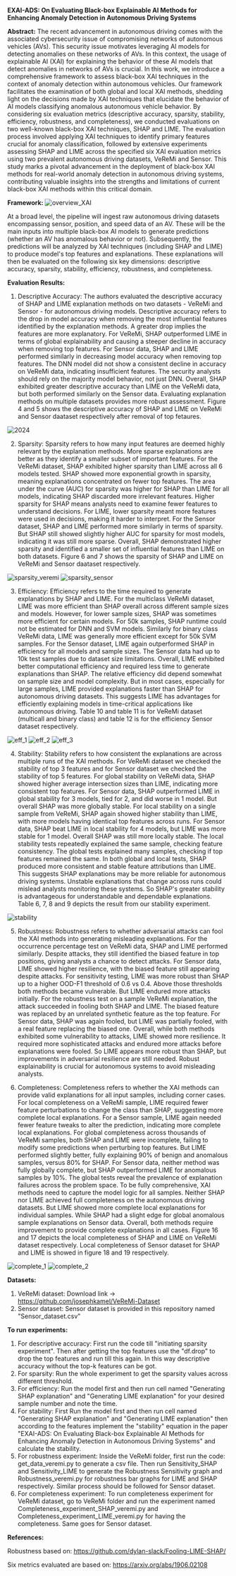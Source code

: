 **EXAI-ADS: On Evaluating Black-box Explainable AI Methods for Enhancing Anomaly Detection in Autonomous Driving Systems**

**Abstract:**
The recent advancement in autonomous driving comes with the associated cybersecurity issue of compromising networks of autonomous vehicles (AVs). This security issue motivates leveraging AI models for detecting anomalies on these networks of AVs. In this context, the usage of explainable AI (XAI) for explaining the behavior of these AI models that detect anomalies in networks of AVs is crucial. In this work, we introduce a comprehensive framework to assess black-box XAI techniques in
the context of anomaly detection within autonomous vehicles. Our framework facilitates the examination of both global and local XAI methods, shedding light on the decisions made by XAI techniques that elucidate the behavior of AI models classifying anomalous autonomous vehicle behavior. By considering six evaluation metrics (descriptive accuracy, sparsity, stability, efficiency, robustness, and completeness), we conducted evaluations on two well-known black-box XAI techniques, SHAP and LIME. The evaluation process involved applying XAI techniques to identify primary features crucial for anomaly classification, followed by extensive experiments assessing SHAP and LIME across the specified six XAI evaluation metrics using two prevalent autonomous driving datasets, VeReMi and Sensor. This study marks a pivotal advancement in the deployment of black-box XAI methods for real-world anomaly detection in autonomous driving systems, contributing valuable insights into the strengths and limitations of current black-box XAI methods within this critical domain.

**Framework:**
![overview_XAI](https://github.com/Nazat28/EXAI_ADS/assets/101791995/9e194b8a-0f11-4659-8a36-e1a06e0227d1)

At a broad level, the pipeline will ingest raw autonomous driving datasets encompassing sensor, position, and speed data of an AV. These will be the main inputs into multiple black-box AI models to generate predictions (whether an AV has anomalous behavior or not). Subsequently, the predictions will be analyzed by XAI techniques (including SHAP and LIME) to produce model's top features and explanations. These  explanations will then be evaluated on the following six key dimensions: descriptive accuracy, sparsity, stability, efficiency, robustness, and completeness.

**Evaluation Results:**

1. Descriptive Accuracy:
The authors evaluated the descriptive accuracy of SHAP and LIME explanation methods on two datasets - VeReMi and Sensor - for autonomous driving models. Descriptive accuracy refers to the drop in model accuracy when removing the most influential features identified by the explanation methods. A greater drop implies the features are more explanatory. For VeReMi, SHAP outperformed LIME in terms of global explainability and causing a steeper decline in accuracy when removing top features. For Sensor data, SHAP and LIME performed similarly in decreasing model accuracy when removing top features. The DNN model did not show a consistent decline in accuracy on VeReMi data, indicating insufficient features. The security analysts should rely on the majority model behavior, not just DNN. Overall, SHAP exhibited greater descriptive accuracy than LIME on the VeReMi data, but both performed similarly on the Sensor data. Evaluating explanation methods on multiple datasets provides more robust assessment. Figure 4 and 5 shows the descriptive accuracy of SHAP and LIME on VeReMi and Sensor daataset respectively after removal of top fetaures.

![2024](https://github.com/Nazat28/EXAI_ADS/assets/101791995/cf360f3f-8182-44f1-b1f4-1cbcca05cf8f)

2. Sparsity:
Sparsity refers to how many input features are deemed highly relevant by the explanation methods. More sparse explanations are better as they identify a smaller subset of important features.  For the VeReMi dataset, SHAP exhibited higher sparsity than LIME across all 6 models tested.  SHAP showed more exponential growth in sparsity, meaning explanations concentrated on fewer top features.  The area under the curve (AUC) for sparsity was higher for SHAP than LIME for all models, indicating SHAP discarded more irrelevant features.  Higher sparsity for SHAP means analysts need to examine fewer features to understand decisions.  For LIME, lower sparsity meant more features were used in decisions, making it harder to interpret.  For the Sensor dataset, SHAP and LIME performed more similarly in terms of sparsity.  But SHAP still showed slightly higher AUC for sparsity for most models, indicating it was still more sparse.  Overall, SHAP demonstrated higher sparsity and identified a smaller set of influential features than LIME on both datasets. Figure 6 and 7 shows the sparsity of SHAP and LIME on VeReMi and Sensor daataset respectively.

![sparsity_veremi](https://github.com/Nazat28/EXAI_ADS/assets/101791995/37e0977c-df2d-450e-b8d9-64fb738f25d8)
![sparsity_sensor](https://github.com/Nazat28/EXAI_ADS/assets/101791995/c5512a9e-35d4-4b9e-9720-a70707f1befc)

3. Efficiency:
Efficiency refers to the time required to generate explanations by SHAP and LIME. For the multiclass VeReMi dataset, LIME was more efficient than SHAP overall across different sample sizes and models.  However, for lower sample sizes, SHAP was sometimes more efficient for certain models. For 50k samples, SHAP runtime could not be estimated for DNN and SVM models.  Similarly for binary class VeReMi data, LIME was generally more efficient except for 50k SVM samples. For the Sensor dataset, LIME again outperformed SHAP in efficiency for all models and sample sizes.  The Sensor data had up to 10k test samples due to dataset size limitations. Overall, LIME exhibited better computational efficiency and required less time to generate explanations than SHAP. The relative efficiency did depend somewhat on sample size and model complexity.  But in most cases, especially for large samples, LIME provided explanations faster than SHAP for autonomous driving datasets.  This suggests LIME has advantages for efficiently explaining models in time-critical applications like autonomous driving. Table 10 and table 11 is for VeReMi dataset (multicall and binary class) and table 12 is for the efficiency Sensor dataset respectively.

![eff_1](https://github.com/Nazat28/EXAI_ADS/assets/101791995/d8abc0ce-a32b-4936-b8dd-ec24aa13e3fb)
![eff_2](https://github.com/Nazat28/EXAI_ADS/assets/101791995/c2a27b1f-0c8e-41c2-ac7d-522f1dd770c5)
![eff_3](https://github.com/Nazat28/EXAI_ADS/assets/101791995/0960d66a-51f0-4e0b-a509-4fc00526d1b9)

4. Stability:
Stability refers to how consistent the explanations are across multiple runs of the XAI methods. For VeReMi dataset we checked the stability of top 3 features and for Sensor dataset we checked the stability of top 5 features. For global stability on VeReMi data, SHAP showed higher average intersection sizes than LIME, indicating more consistent top features. For Sensor data, SHAP outperformed LIME in global stability for 3 models, tied for 2, and did worse in 1 model. But overall SHAP was more globally stable. For local stability on a single sample from VeReMi, SHAP again showed higher stability than LIME, with more models having identical top features across runs. For Sensor data, SHAP beat LIME in local stability for 4 models, but LIME was more stable for 1 model. Overall SHAP was still more locally stable.  The local stability tests repeatedly explained the same sample, checking feature consistency. The global tests explained many samples, checking if top features remained the same. In both global and local tests, SHAP produced more consistent and stable feature attributions than LIME. This suggests SHAP explanations may be more reliable for autonomous driving systems. Unstable explanations that change across runs could mislead analysts monitoring these systems.  So SHAP's greater stability is advantageous for understandable and dependable explanations. Table 6, 7, 8 and 9 depicts the result from our stability experiment.

![stability](https://github.com/Nazat28/EXAI_ADS/assets/101791995/7a7a2938-2049-4a40-897b-a7686a766acb)

5. Robustness:
Robustness refers to whether adversarial attacks can fool the XAI methods into generating misleading explanations. For the occurrence percentage test on VeReMi data, SHAP and LIME performed similarly. Despite attacks, they still identified the biased feature in top positions, giving analysts a chance to detect attacks. For Sensor data, LIME showed higher resilience, with the biased feature still appearing despite attacks. For sensitivity testing, LIME was more robust than SHAP up to a higher OOD-F1 threshold of 0.6 vs 0.4. Above those thresholds both methods became vulnerable. But LIME endured more attacks initially. For the robustness test on a sample VeReMi explanation, the attack succeeded in fooling both SHAP and LIME. The biased feature was replaced by an unrelated synthetic feature as the top feature. For Sensor data, SHAP was again fooled, but LIME was partially fooled, with a real feature replacing the biased one. Overall, while both methods exhibited some vulnerability to attacks, LIME showed more resilience. It required more sophisticated attacks and endured more attacks before explanations were fooled. So LIME appears more robust than SHAP, but improvements in adversarial resilience are still needed. Robust explainability is crucial for autonomous systems to avoid misleading analysts.


7. Completeness:
Completeness refers to whether the XAI methods can provide valid explanations for all input samples, including corner cases.  For local completeness on a VeReMi sample, LIME required fewer feature perturbations to change the class than SHAP, suggesting more complete local explanations. For a Sensor sample, LIME again needed fewer feature tweaks to alter the prediction, indicating more complete local explanations. For global completeness across thousands of VeReMi samples, both SHAP and LIME were incomplete, failing to modify some predictions when perturbing top features. But LIME performed slightly better, fully explaining 90% of benign and anomalous samples, versus 80% for SHAP.  For Sensor data, neither method was fully globally complete, but SHAP outperformed LIME for anomalous samples by 10%. 
The global tests reveal the prevalence of explanation failures across the problem space. To be fully comprehensive, XAI methods need to capture the model logic for all samples. 
Neither SHAP nor LIME achieved full completeness on the autonomous driving datasets. But LIME showed more complete local explanations for individual samples. 
While SHAP had a slight edge for global anomalous sample explanations on Sensor data. Overall, both methods require improvement to provide complete explanations in all cases. Figure 16 and 17 depicts the local completeness of SHAP and LIME on VeReMi dataset respectively. Local completeness of Sensor dataset for SHAP and LIME is showed in figure 18 and 19 respectively.

![complete_1](https://github.com/Nazat28/EXAI_ADS/assets/101791995/75859866-01b3-46e1-8f54-f4f1db74eec1)
![complete_2](https://github.com/Nazat28/EXAI_ADS/assets/101791995/e7d98749-a8be-449c-b179-7b1dae915eb8)


**Datasets:**
1. VeReMi dataset: Download link -> https://github.com/josephkamel/VeReMi-Dataset
2. Sensor dataset: Sensor dataset is provided in this repository named "Sensor_dataset.csv"




**To run experiments:**

1. For descriptive accuracy: First run the code till "initiating sparsity experiment". Then after getting the top features use the "df.drop" to drop the top features and run till this again. In this way descriptive accuracy without the top-k features can be got.
2. For sparsity: Run the whole experiment to get the sparsity values across different threshold.
3. For efficiency: Run the model first and then run cell named "Generating SHAP explanation"  and "Generating LIME explanation" for your desired sample number and note the time.
4. For stability: First Run the model first and then run cell named "Generating SHAP explanation"  and "Generating LIME explanation" then according to the features implement the "stability" equation in  the paper "EXAI-ADS: On Evaluating Black-box Explainable AI Methods for Enhancing Anomaly Detection in Autonomous Driving Systems" and calculate the stability.
5. For robustness experiment: Inside the VeReMi folder, first run the code: get_data_veremi.py to generate a csv file. Then run Sensitivity_SHAP and Sensitivity_LIME to generate the Robustness Sensitivity graph and Robustness_veremi.py for robustness bar graphs for LIME and SHAP respectively. Similar process should be followed for Sensor dataset.
6. For completeness experiment: To run completeness experiment for VeReMi dataset, go to VeReMi folder and run the experiment named Completeness_experiment_SHAP_veremi.py and Completeness_experiment_LIME_veremi.py for having the completeness. Same goes for Sensor  dataset.
   


**References:**

Robustness based on: https://github.com/dylan-slack/Fooling-LIME-SHAP/

Six metrics evaluated are based on: https://arxiv.org/abs/1906.02108

